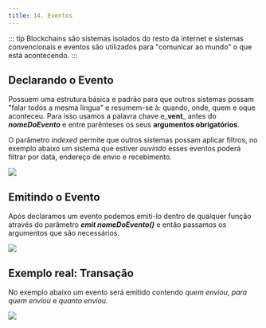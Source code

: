 ```yaml
---
title: 14. Eventos
---
```

::: tip
  Blockchains são sistemas isolados do resto da internet e sistemas
  convencionais e eventos são utilizados para "comunicar ao mundo" o que está
  acontecendo.
:::

## Declarando o Evento

Possuem uma estrutura básica e padrão para que outros sistemas possam "falar todos a mesma lingua" e resumem-se à: quando, onde, quem e oque aconteceu. Para isso usamos a palavra chave e_**vent**_ antes do _**nomeDoEvento**_ e entre parênteses os seus **argumentos obrigatórios**.

O parâmetro _indexed_ permite que outros sistemas possam aplicar filtros, no exemplo abaixo um sistema que estiver _ouvindo_ esses eventos poderá filtrar por data, endereço de envio e recebimento.

![](<../assets/image(120).png>)

## Emitindo o Evento

Após declaramos um evento podemos emiti-lo dentro de qualquer função através do parâmetro _**emit nomeDoEvento()**_ e então passamos os argumentos que são necessários.

![](<../assets/image(118).png>)

## Exemplo real: Transação

No exemplo abaixo um evento será emitido contendo _quem enviou_, _para quem enviou_ e _quanto enviou_.

![](<../assets/image(57).png>)
